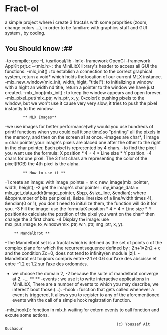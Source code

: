 # Fract-ol
a simple project where i create 3 fractals with some proprities (zoom, change colors ...), in order to be familiare with graphics stuff and GUI system
, by coding.
## You Should know :##

-to compile: gcc -L /usr/local/lib -lmlx -framework OpenGl -framework AppKit prjt.c
-<mlx.h> : the MiniLibX library's header to access all GUI the functions.
-mlx_init() : to establish a connection to the correct graphical system, return a
void* which holds the location of our current MLX instance.
-mlx_new_window(mlx_init, width, hight, "title!"): to initializing a window with a hight
an width nd title, return a pointer to the window we have just created.
-mlx_loop(mlx_init) : to keep the window appears and open forever.
-mlx_pixel_put(mlx_ptr, win_ptr, x, y, 0xcolor)): pushing pixels to the window, but we
won't use it cause very very slow, it tries to push the pixel instantly to the window.

			** MLX Images**
-we use images for better performance(why would you use hundreds of printf
 functions when you could call it one time)so "printing" all the pixels in the memory,
 and then on the screen all at once.
-images are char*, 1 image = char pointer,your image's pixels are placed one after the
other to the right in the char pointer, Each pixel is represented by 4 chars.
-to find the pixel you want use the formula: X position * 4 + 4 * Line size * Y position.
-4 chars for one pixel: The 3 first chars are representing the color of the pixel(RGB)
the 4th pixel is the alpha.

			** How to use it **
-1 create an image: with image_pointer = mlx_new_image(mlx_pointer, width, height);
-2 get the image's char pointer : my_image_data = mlx_get_data_addr(image_pointer,
&bpp, &size_line, &endian); where &bpp(number of bits per pixels), &size_line(size
of a line/width times 4), &endian(0 or 1), you don't need to initialize them,
the function will do it for you.
-3 Fill the image: use the formula(X position * 4 + 4 * Line size * Y position)to
calculate the postition of the pixel you want on the char* then change the 3 first chars.
-4 Display the image: use mlx_put_image_to_window(mlx_ptr, win_ptr, img_ptr, x, y).

		** Mandelbrot **
-The Mandelbrot set is a fractal which is defined as the set of points c of
the complex plane for which the recurrent sequence defined by : Zn+1=Zn2 + c and
the condition Zo=0, does not tend to infinity(en module |z|).
-Mandelbrot est toujours compris entre -2.1 et 0.6 sur l’axe des abscisse et
entre -1.2 et 1.2 sur l’axe des ordonnées.
- we choose the domain 2, -2 because the suite of mandelbrot converge at 2.
-...
		** **
-events : we use it to write interactive applications in MiniLibX, There are a number of
events to which you may describe, we interest' bout those:(...).
-hook : function that gets called whenever a event is triggered, It allows you to register to any
of the aforementioned events with the call of a simple hook registration function.

-mlx_hook(): fonction in mlx.h waiting for extern events to call fonction and excute some actions.



                                                      (c) Youssef Ait Ouchaour
